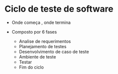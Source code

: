# Ciclo de teste de software

- Onde começa , onde termina

- Composto por 6 fases
    - Analise de requerimentos
    - Planejamento de testes
    - Desenvolvimento de caso de teste
    - Ambiente de teste
    - Testar
    - Fim do ciclo